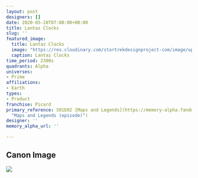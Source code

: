```yaml
---
layout: post
designers: []
date: 2020-05-28T07:00:00+00:00
title: Lantaz Clocks
slug: ''
featured_image:
  title: Lantaz Clocks
  image: "https://res.cloudinary.com/startrekdesignproject-com/image/upload/v1590705765/JantaqClocks.png"
  caption: Lantaz Clocks
time_period: 2300s
quadrants: Alpha
universes:
- Prime
affiliations:
- Earth
types:
- Product
franchise: Picard
primary_reference: S01E02 [Maps and Legends](https://memory-alpha.fandom.com/wiki/Maps_and_Legends_(episode)
  "Maps and Legends (episode)")
designer: ''
memory_alpha_url: ''

---
```

## Canon Image

![](https://res.cloudinary.com/startrekdesignproject-com/image/upload/v1590705765/JantaqClocks1.jpg)